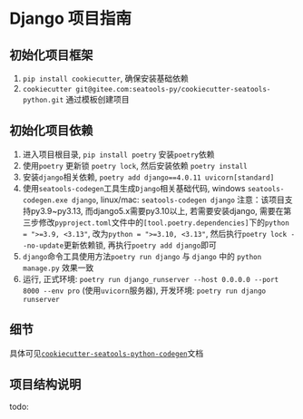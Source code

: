 # Django 项目指南

## 初始化项目框架
1. `pip install cookiecutter`, 确保安装基础依赖
2. `cookiecutter git@gitee.com:seatools-py/cookiecutter-seatools-python.git` 通过模板创建项目

## 初始化项目依赖
1. 进入项目根目录, `pip install poetry` 安装`poetry`依赖
2. 使用`poetry` 更新锁 `poetry lock`, 然后安装依赖 `poetry install`
3. 安装`django`相关依赖, `poetry add django==4.0.11 uvicorn[standard]`
4. 使用`seatools-codegen`工具生成`Django`相关基础代码, windows `seatools-codegen.exe django`, linux/mac: `seatools-codegen django` 
注意：该项目支持py3.9~py3.13, 而django5.x需要py3.10以上, 若需要安装django, 需要在第三步修改`pyproject.toml`文件中的`[tool.poetry.dependencies]`下的`python = ">=3.9, <3.13"`, 改为`python = ">=3.10, <3.13"`, 然后执行`poetry lock --no-update`更新依赖锁, 再执行`poetry add django`即可
5. `django`命令工具使用方法`poetry run django` 与 `django` 中的 `python manage.py` 效果一致 
6. 运行, 正式环境: `poetry run django_runserver --host 0.0.0.0 --port 8000 --env pro` (使用`uvicorn`服务器), 开发环境: `poetry run django runserver`

## 细节
具体可见[`cookiecutter-seatools-python-codegen`](https://gitee.com/seatools-py/cookiecutter-seatools-python-codegen)文档

## 项目结构说明
todo:
